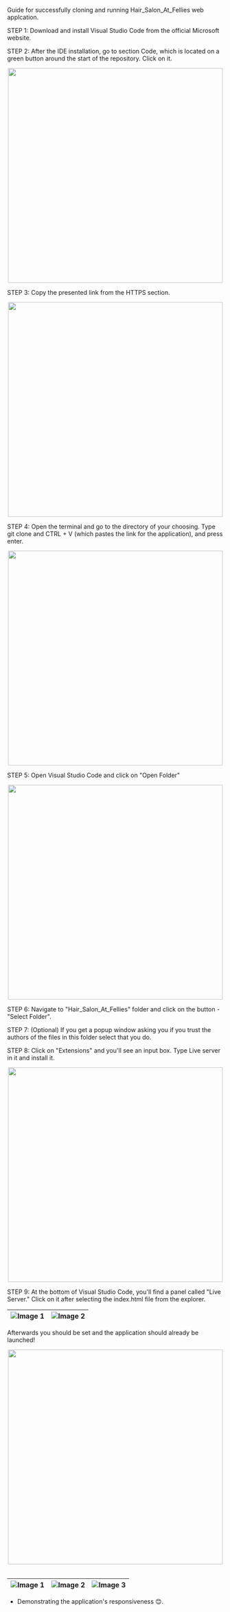 Guide for successfully cloning and running Hair_Salon_At_Fellies web applcation.

STEP 1: Download and install Visual Studio Code from the official Microsoft website.

STEP 2: After the IDE installation, go to section Code, which is located on a green button around the start of the repository. Click on it.

<div align="center">
    <img src="https://github.com/user-attachments/assets/9324a0b9-5d95-41d7-b8cc-97aa23f4a3f0" width="500"/>
</div>

STEP 3: Copy the presented link from the HTTPS section.

<div align="center">
    <img src="https://github.com/user-attachments/assets/a1e38244-97c0-4ea4-8cd0-ac81ad338723" width="500"/>
</div>

STEP 4: Open the terminal and go to the directory of your choosing. Type git clone and CTRL + V (which pastes the link for the application), and press enter.

<div align="center">
    <img src="https://github.com/user-attachments/assets/c30bef39-234b-4d2f-9f9d-98cd0bf1581f" width="500"/>
</div>

STEP 5: Open Visual Studio Code and click on "Open Folder"
<div align="center">
    <img src="https://github.com/user-attachments/assets/0520bbe8-daf3-4f95-9e93-a36c487b8c15" width="500"/>
</div>

STEP 6: Navigate to "Hair_Salon_At_Fellies" folder and click on the button - "Select Folder".

STEP 7: (Optional) If  you get a popup window asking you if you trust the authors of the files in this folder select that you do.

STEP 8: Click on "Extensions" and you'll see an input box. Type Live server in it and install it.

<div align="center">
    <img src="https://github.com/user-attachments/assets/dfec31d3-4e3e-46b2-b70b-71ce29bb6c9b" width="500"/>
</div>

STEP 9: At the bottom of Visual Studio Code, you'll find a panel called "Live Server." Click on it after selecting the index.html file from the explorer.

| ![Image 1](https://github.com/user-attachments/assets/84c6fb6d-61b2-423d-8af8-9d9af1f923a3) | ![Image 2](https://github.com/user-attachments/assets/578596ee-98a8-4eb8-861d-9f718e3cfe1e) |
|:---:|:---:|

Afterwards you should be set and the application should already be launched!
<div align="center">
    <img src="https://github.com/user-attachments/assets/f4fd350a-910c-4702-b37a-b083cbd82a7c" width="500"/>
</div>

<br/>

<center>

| ![Image 1](https://github.com/user-attachments/assets/ee531e60-e06b-4b74-ae28-98890c7bbe7e) | ![Image 2](https://github.com/user-attachments/assets/75005ffb-51e5-4b4f-8dea-741cac17a84d) | ![Image 3](https://github.com/user-attachments/assets/dbfccd37-181d-4a9c-bfb8-ca536b65eed3) |
|:---:|:---:|:---:|

</center>

- Demonstrating the application's responsiveness 😊.
